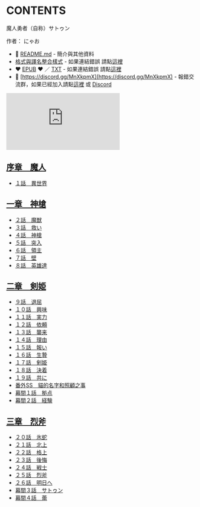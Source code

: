 # CONTENTS

魔人勇者（自称）サトゥン  

作者： にゃお  



- :closed_book: [README.md](README.md) - 簡介與其他資料
- [格式與譯名整合樣式](https://github.com/bluelovers/node-novel/blob/master/lib/locales/%E9%AD%94%E4%BA%BA%E5%8B%87%E8%80%85%EF%BC%88%E8%87%AA%E7%A7%B0%EF%BC%89%E3%82%B5%E3%83%88%E3%82%A5%E3%83%B3.ts) - 如果連結錯誤 請點[這裡](https://github.com/bluelovers/node-novel/blob/master/lib/locales/)
-  :heart: [EPUB](https://gitlab.com/demonovel/epub-txt/blob/master/syosetu/%E9%AD%94%E4%BA%BA%E5%8B%87%E8%80%85%EF%BC%88%E8%87%AA%E7%A7%B0%EF%BC%89%E3%82%B5%E3%83%88%E3%82%A5%E3%83%B3.epub) :heart:  ／ [TXT](https://gitlab.com/demonovel/epub-txt/blob/master/syosetu/out/%E9%AD%94%E4%BA%BA%E5%8B%87%E8%80%85%EF%BC%88%E8%87%AA%E7%A7%B0%EF%BC%89%E3%82%B5%E3%83%88%E3%82%A5%E3%83%B3.out.txt) - 如果連結錯誤 請點[這裡](https://gitlab.com/demonovel/epub-txt/blob/master/syosetu/)
- :mega: [https://discord.gg/MnXkpmX](https://discord.gg/MnXkpmX) - 報錯交流群，如果已經加入請點[這裡](https://discordapp.com/channels/467794087769014273/467794088285175809) 或 [Discord](https://discordapp.com/channels/@me)


![導航目錄](https://chart.apis.google.com/chart?cht=qr&chs=150x150&chl=https://gitlab.com/novel-group/txt-source/blob/master/syosetu/魔人勇者（自称）サトゥン/導航目錄.md "導航目錄")




## [序章　魔人](00000_%E5%BA%8F%E7%AB%A0%E3%80%80%E9%AD%94%E4%BA%BA)

- [１話　異世界](00000_%E5%BA%8F%E7%AB%A0%E3%80%80%E9%AD%94%E4%BA%BA/00010_%EF%BC%91%E8%A9%B1%E3%80%80%E7%95%B0%E4%B8%96%E7%95%8C.txt)


## [一章　神槍](00010_%E4%B8%80%E7%AB%A0%E3%80%80%E7%A5%9E%E6%A7%8D)

- [２話　魔獣](00010_%E4%B8%80%E7%AB%A0%E3%80%80%E7%A5%9E%E6%A7%8D/00010_%EF%BC%92%E8%A9%B1%E3%80%80%E9%AD%94%E7%8D%A3.txt)
- [３話　救い](00010_%E4%B8%80%E7%AB%A0%E3%80%80%E7%A5%9E%E6%A7%8D/00020_%EF%BC%93%E8%A9%B1%E3%80%80%E6%95%91%E3%81%84.txt)
- [４話　神槍](00010_%E4%B8%80%E7%AB%A0%E3%80%80%E7%A5%9E%E6%A7%8D/00030_%EF%BC%94%E8%A9%B1%E3%80%80%E7%A5%9E%E6%A7%8D.txt)
- [５話　突入](00010_%E4%B8%80%E7%AB%A0%E3%80%80%E7%A5%9E%E6%A7%8D/00040_%EF%BC%95%E8%A9%B1%E3%80%80%E7%AA%81%E5%85%A5.txt)
- [６話　領主](00010_%E4%B8%80%E7%AB%A0%E3%80%80%E7%A5%9E%E6%A7%8D/00050_%EF%BC%96%E8%A9%B1%E3%80%80%E9%A0%98%E4%B8%BB.txt)
- [７話　壁](00010_%E4%B8%80%E7%AB%A0%E3%80%80%E7%A5%9E%E6%A7%8D/00060_%EF%BC%97%E8%A9%B1%E3%80%80%E5%A3%81.txt)
- [８話　英雄達](00010_%E4%B8%80%E7%AB%A0%E3%80%80%E7%A5%9E%E6%A7%8D/00070_%EF%BC%98%E8%A9%B1%E3%80%80%E8%8B%B1%E9%9B%84%E9%81%94.txt)


## [二章　剣姫](00020_%E4%BA%8C%E7%AB%A0%E3%80%80%E5%89%A3%E5%A7%AB)

- [９話　退屈](00020_%E4%BA%8C%E7%AB%A0%E3%80%80%E5%89%A3%E5%A7%AB/00010_%EF%BC%99%E8%A9%B1%E3%80%80%E9%80%80%E5%B1%88.txt)
- [１０話　興味](00020_%E4%BA%8C%E7%AB%A0%E3%80%80%E5%89%A3%E5%A7%AB/00020_%EF%BC%91%EF%BC%90%E8%A9%B1%E3%80%80%E8%88%88%E5%91%B3.txt)
- [１１話　実力](00020_%E4%BA%8C%E7%AB%A0%E3%80%80%E5%89%A3%E5%A7%AB/00030_%EF%BC%91%EF%BC%91%E8%A9%B1%E3%80%80%E5%AE%9F%E5%8A%9B.txt)
- [１２話　依頼](00020_%E4%BA%8C%E7%AB%A0%E3%80%80%E5%89%A3%E5%A7%AB/00040_%EF%BC%91%EF%BC%92%E8%A9%B1%E3%80%80%E4%BE%9D%E9%A0%BC.txt)
- [１３話　襲来](00020_%E4%BA%8C%E7%AB%A0%E3%80%80%E5%89%A3%E5%A7%AB/00050_%EF%BC%91%EF%BC%93%E8%A9%B1%E3%80%80%E8%A5%B2%E6%9D%A5.txt)
- [１４話　理由](00020_%E4%BA%8C%E7%AB%A0%E3%80%80%E5%89%A3%E5%A7%AB/00060_%EF%BC%91%EF%BC%94%E8%A9%B1%E3%80%80%E7%90%86%E7%94%B1.txt)
- [１５話　報い](00020_%E4%BA%8C%E7%AB%A0%E3%80%80%E5%89%A3%E5%A7%AB/00070_%EF%BC%91%EF%BC%95%E8%A9%B1%E3%80%80%E5%A0%B1%E3%81%84.txt)
- [１６話　生贄](00020_%E4%BA%8C%E7%AB%A0%E3%80%80%E5%89%A3%E5%A7%AB/00080_%EF%BC%91%EF%BC%96%E8%A9%B1%E3%80%80%E7%94%9F%E8%B4%84.txt)
- [１７話　剣姫](00020_%E4%BA%8C%E7%AB%A0%E3%80%80%E5%89%A3%E5%A7%AB/00090_%EF%BC%91%EF%BC%97%E8%A9%B1%E3%80%80%E5%89%A3%E5%A7%AB.txt)
- [１８話　決着](00020_%E4%BA%8C%E7%AB%A0%E3%80%80%E5%89%A3%E5%A7%AB/00100_%EF%BC%91%EF%BC%98%E8%A9%B1%E3%80%80%E6%B1%BA%E7%9D%80.txt)
- [１９話　共に](00020_%E4%BA%8C%E7%AB%A0%E3%80%80%E5%89%A3%E5%A7%AB/00110_%EF%BC%91%EF%BC%99%E8%A9%B1%E3%80%80%E5%85%B1%E3%81%AB.txt)
- [番外SS　貓的名字和照顧之事](00020_%E4%BA%8C%E7%AB%A0%E3%80%80%E5%89%A3%E5%A7%AB/00115_%E7%95%AA%E5%A4%96SS%E3%80%80%E8%B2%93%E7%9A%84%E5%90%8D%E5%AD%97%E5%92%8C%E7%85%A7%E9%A1%A7%E4%B9%8B%E4%BA%8B.txt)
- [幕間１話　拠点](00020_%E4%BA%8C%E7%AB%A0%E3%80%80%E5%89%A3%E5%A7%AB/00120_%E5%B9%95%E9%96%93%EF%BC%91%E8%A9%B1%E3%80%80%E6%8B%A0%E7%82%B9.txt)
- [幕間２話　経験](00020_%E4%BA%8C%E7%AB%A0%E3%80%80%E5%89%A3%E5%A7%AB/00130_%E5%B9%95%E9%96%93%EF%BC%92%E8%A9%B1%E3%80%80%E7%B5%8C%E9%A8%93.txt)


## [三章　烈斧](00030_%E4%B8%89%E7%AB%A0%E3%80%80%E7%83%88%E6%96%A7)

- [２０話　氷蛇](00030_%E4%B8%89%E7%AB%A0%E3%80%80%E7%83%88%E6%96%A7/00010_%EF%BC%92%EF%BC%90%E8%A9%B1%E3%80%80%E6%B0%B7%E8%9B%87.txt)
- [２１話　北上](00030_%E4%B8%89%E7%AB%A0%E3%80%80%E7%83%88%E6%96%A7/00020_%EF%BC%92%EF%BC%91%E8%A9%B1%E3%80%80%E5%8C%97%E4%B8%8A.txt)
- [２２話　格上](00030_%E4%B8%89%E7%AB%A0%E3%80%80%E7%83%88%E6%96%A7/00030_%EF%BC%92%EF%BC%92%E8%A9%B1%E3%80%80%E6%A0%BC%E4%B8%8A.txt)
- [２３話　後悔](00030_%E4%B8%89%E7%AB%A0%E3%80%80%E7%83%88%E6%96%A7/00040_%EF%BC%92%EF%BC%93%E8%A9%B1%E3%80%80%E5%BE%8C%E6%82%94.txt)
- [２４話　戦士](00030_%E4%B8%89%E7%AB%A0%E3%80%80%E7%83%88%E6%96%A7/00050_%EF%BC%92%EF%BC%94%E8%A9%B1%E3%80%80%E6%88%A6%E5%A3%AB.txt)
- [２５話　烈斧](00030_%E4%B8%89%E7%AB%A0%E3%80%80%E7%83%88%E6%96%A7/00060_%EF%BC%92%EF%BC%95%E8%A9%B1%E3%80%80%E7%83%88%E6%96%A7.txt)
- [２６話　明日へ](00030_%E4%B8%89%E7%AB%A0%E3%80%80%E7%83%88%E6%96%A7/00070_%EF%BC%92%EF%BC%96%E8%A9%B1%E3%80%80%E6%98%8E%E6%97%A5%E3%81%B8.txt)
- [幕間３話　サトゥン](00030_%E4%B8%89%E7%AB%A0%E3%80%80%E7%83%88%E6%96%A7/00080_%E5%B9%95%E9%96%93%EF%BC%93%E8%A9%B1%E3%80%80%E3%82%B5%E3%83%88%E3%82%A5%E3%83%B3.txt)
- [幕間４話　蕾](00030_%E4%B8%89%E7%AB%A0%E3%80%80%E7%83%88%E6%96%A7/00090_%E5%B9%95%E9%96%93%EF%BC%94%E8%A9%B1%E3%80%80%E8%95%BE.txt)

